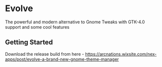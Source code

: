 # Evolve

The powerful and modern alternative to Gnome Tweaks with GTK-4.0 support and some cool features

## Getting Started

Download the release build from here -
https://arcnations.wixsite.com/nex-apps/post/evolve-a-brand-new-gnome-theme-manager
